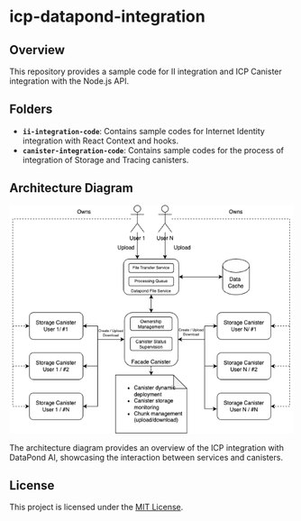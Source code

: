 # icp-datapond-integration

## Overview

This repository provides a sample code for II integration and ICP Canister integration with the Node.js API.

## Folders

- **`ii-integration-code`**: Contains sample codes for Internet Identity integration with React Context and hooks.
- **`canister-integration-code`**: Contains sample codes for the process of integration of Storage and Tracing canisters.

## Architecture Diagram

![Architecture Diagram](./architecture-diagram.png)

The architecture diagram provides an overview of the ICP integration with DataPond AI, showcasing the interaction between services and canisters.

## License

This project is licensed under the [MIT License](LICENSE).
